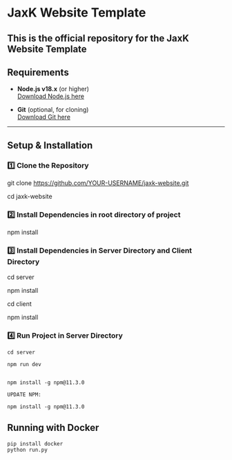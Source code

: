 # JaxK Website Template

This is the official repository for the **JaxK Website Template**
---

## Requirements

- **Node.js v18.x** (or higher)  
[Download Node.js here](https://nodejs.org/)

- **Git** (optional, for cloning)  
[Download Git here](https://git-scm.com/)

---

##  Setup & Installation

### 1️⃣ Clone the Repository

git clone https://github.com/YOUR-USERNAME/jaxk-website.git

cd jaxk-website

### 2️⃣ Install Dependencies in root directory of project

npm install

### 3️⃣ Install Dependencies in Server Directory and Client Directory

cd server

npm install

cd client

npm install

### 4️⃣ Run Project in Server Directory
```
cd server

npm run dev


npm install -g npm@11.3.0

UPDATE NPM:

npm install -g npm@11.3.0 
```

## Running with Docker

```
pip install docker
python run.py


```

